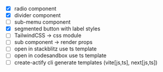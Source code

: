 - [x] radio component
- [x] divider component
- [ ] sub-memu component
- [x] segmented button with label styles
- [ ] TailwindCSS -> css module
- [ ] sub component -> render props
- [ ] open in stackblitz use ts template
- [ ] open in codesandbox use ts template
- [ ] create-actify cli generate templates (vite[js,ts], next[js,ts])
